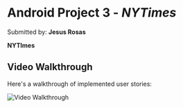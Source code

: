 # Android Project 3 - *NYTimes*

Submitted by: **Jesus Rosas**

**NYTImes** 

## Video Walkthrough

Here's a walkthrough of implemented user stories:

<img src='http://i.imgur.com/link/to/your/gif/file.gif' title='Video Walkthrough' width='' alt='Video Walkthrough' />

